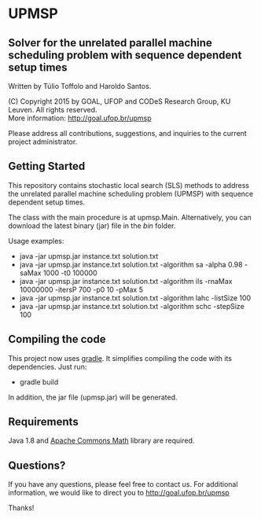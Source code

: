 # UPMSP

## Solver for the unrelated parallel machine scheduling problem with sequence dependent setup times

Written by Túlio Toffolo and Haroldo Santos.

(C) Copyright 2015 by GOAL, UFOP and CODeS Research Group, KU Leuven. All rights reserved.  
More information: http://goal.ufop.br/upmsp

Please address all contributions, suggestions, and inquiries to the current project administrator.

## Getting Started

This repository contains stochastic local search (SLS) methods to address the unrelated parallel machine scheduling problem (UPMSP) with sequence dependent setup times.

The class with the main procedure is at upmsp.Main.
Alternatively, you can download the latest binary (jar) file in the *bin* folder.

Usage examples:

- java -jar upmsp.jar instance.txt solution.txt
- java -jar upmsp.jar instance.txt solution.txt -algorithm sa -alpha 0.98 -saMax 1000 -t0 100000
- java -jar upmsp.jar instance.txt solution.txt -algorithm ils -rnaMax 10000000 -itersP 700 -p0 10 -pMax 5
- java -jar upmsp.jar instance.txt solution.txt -algorithm lahc -listSize 100
- java -jar upmsp.jar instance.txt solution.txt -algorithm schc -stepSize 100

## Compiling the code

This project now uses [gradle](http://gradle.org "Gradle").
It simplifies compiling the code with its dependencies. Just run:

- gradle build

In addition, the jar file (upmsp.jar) will be generated.

## Requirements

Java 1.8 and [Apache Commons Math](https://commons.apache.org/proper/commons-math/ "Apache Commons Math") library are required.

## Questions?

If you have any questions, please feel free to contact us.
For additional information, we would like to direct you to http://goal.ufop.br/upmsp

Thanks!
